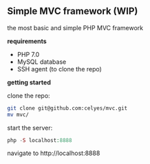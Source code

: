 ## Simple MVC framework (WIP)

the most basic and simple PHP MVC framework

**requirements**

- PHP 7.0
- MySQL database
- SSH agent (to clone the repo)

**getting started**

clone the repo: 

```bash
git clone git@github.com:celyes/mvc.git
mv mvc/
```

start the server:

```php
php -S localhost:8888 
```
navigate to http://localhost:8888



